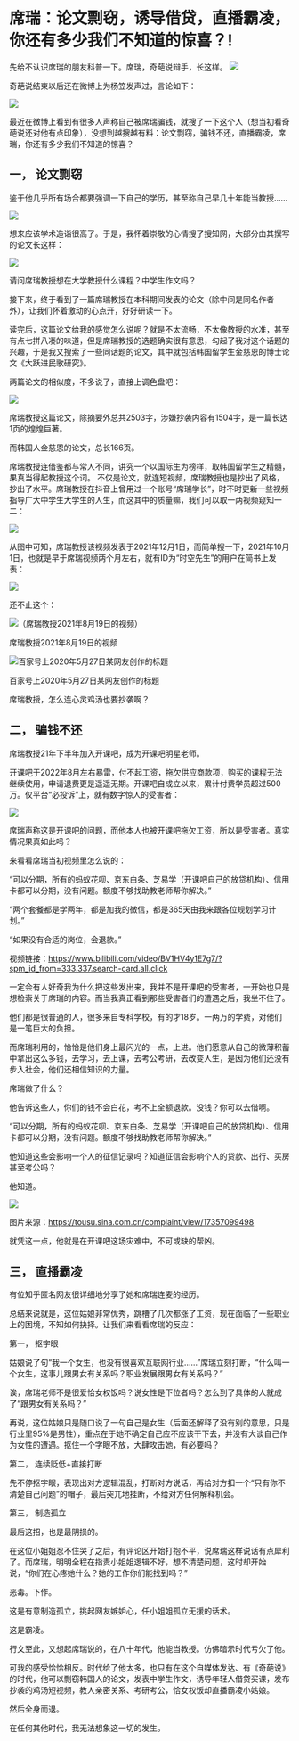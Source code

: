 # 席瑞：论文剽窃，诱导借贷，直播霸凌，你还有多少我们不知道的惊喜？!

先给不认识席瑞的朋友科普一下。席瑞，奇葩说辩手，长这样。
![](/assets/1.png)

奇葩说结束以后还在微博上为杨笠发声过，言论如下：





![](https://github.com/shuangcui1/Xirui/blob/main/2.jpg)
 
最近在微博上看到有很多人声称自己被席瑞骗钱，就搜了一下这个人（想当初看奇葩说还对他有点印象），没想到越搜越有料：论文剽窃，骗钱不还，直播霸凌，席瑞，你还有多少我们不知道的惊喜？
## 一，	论文剽窃

鉴于他几乎所有场合都要强调一下自己的学历，甚至称自己早几十年能当教授……


![](https://github.com/shuangcui1/Xirui/blob/main/%E8%87%AA%E7%A7%B0%E6%95%99%E6%8E%88.jpg)
 

想来应该学术造诣很高了。于是，我怀着崇敬的心情搜了搜知网，大部分由其撰写的论文长这样：

 
 ![](https://github.com/shuangcui1/Xirui/blob/main/%E8%AE%BA%E6%96%87%E4%B8%80%E8%A7%88.png)

请问席瑞教授想在大学教授什么课程？中学生作文吗？

接下来，终于看到了一篇席瑞教授在本科期间发表的论文（除中间是同名作者外），让我们怀着激动的心点开，好好研读一下。

 

读完后，这篇论文给我的感觉怎么说呢？就是不太流畅，不太像教授的水准，甚至有点七拼八凑的味道，但是席瑞教授的选题确实很有意思，勾起了我对这个话题的兴趣，于是我又搜索了一些同话题的论文，其中就包括韩国留学生金慈恩的博士论文《大跃进民歌研究》。

两篇论文的相似度，不多说了，直接上调色盘吧：

 
 ![](https://github.com/shuangcui1/Xirui/blob/main/%E8%B0%83%E8%89%B2%E7%9B%98.png)



席瑞教授这篇论文，除摘要外总共2503字，涉嫌抄袭内容有1504字，是一篇长达1页的煌煌巨著。

而韩国人金慈恩的论文，总长166页。

席瑞教授连借鉴都与常人不同，讲究一个以国际生为榜样，取韩国留学生之精髓，果真当得起教授这个词。
不仅是论文，就连短视频，席瑞教授也是抄出了风格，抄出了水平。席瑞教授在抖音上曾用过一个账号“席瑞学长”，时不时更新一些视频指导广大中学生大学生的人生，而这其中的质量嘛，我们可以取一两视频窥知一二：



![](https://github.com/shuangcui1/Xirui/blob/main/%E6%8A%96%E9%9F%B3%E8%87%AA%E7%84%B6%E6%B3%95%E5%88%99.jpg)





从图中可知，席瑞教授该视频发表于2021年12月1日，而简单搜一下，2021年10月1日，也就是早于席瑞视频两个月左右，就有ID为“时空先生”的用户在简书上发表：

 
 ![](https://github.com/shuangcui1/Xirui/blob/main/%E8%87%AA%E7%84%B6%E6%B3%95%E5%88%99%E6%8A%84%E8%A2%AD%E9%94%A4.png)


还不止这个：

 ![（席瑞教授2021年8月19日的视频）](https://github.com/shuangcui1/Xirui/blob/main/%E6%8A%96%E9%9F%B3%E7%AC%AC%E4%B8%80%E4%BB%B6%E4%BA%8B.jpg)

席瑞教授2021年8月19日的视频

 ![百家号上2020年5月27日某网友创作的标题](https://github.com/shuangcui1/Xirui/blob/main/%E7%AC%AC%E4%B8%80%E4%BB%B6%E4%BA%8B%E6%8A%84%E8%A2%AD%E9%94%A4.jpg)

百家号上2020年5月27日某网友创作的标题

席瑞教授，怎么连心灵鸡汤也要抄袭啊？

## 二，	骗钱不还

席瑞教授21年下半年加入开课吧，成为开课吧明星老师。



开课吧于2022年8月左右暴雷，付不起工资，拖欠供应商款项，购买的课程无法继续使用，申请退费更是遥遥无期。开课吧自成立以来，累计付费学员超过500万。仅平台“必投诉”上，就有数字惊人的受害者： 

![](https://github.com/shuangcui1/Xirui/blob/main/%E5%BC%80%E8%AF%BE%E5%90%A7.png)




席瑞声称这是开课吧的问题，而他本人也被开课吧拖欠工资，所以是受害者。真实情况果真如此吗？

来看看席瑞当初视频里怎么说的：

“可以分期，所有的蚂蚁花呗、京东白条、芝易学（开课吧自己的放贷机构）、信用卡都可以分期，没有问题。额度不够找助教老师帮你解决。”

“两个套餐都是学两年，都是加我的微信，都是365天由我来跟各位规划学习计划。”

“如果没有合适的岗位，会退款。”

视频链接：https://www.bilibili.com/video/BV1HV4y1E7g7/?spm_id_from=333.337.search-card.all.click

一定会有人好奇我为什么把这些发出来，我并不是开课吧的受害者，一开始也只是想检索关于席瑞的内容。而当我真正看到那些受害者们的遭遇之后，我坐不住了。

他们都是很普通的人，很多来自专科学校，有的才18岁。一两万的学费，对他们是一笔巨大的负担。

而席瑞利用的，恰恰是他们身上最闪光的一点，上进。他们愿意从自己的微薄积蓄中拿出这么多钱，去学习，去上课，去考公考研，去改变人生，是因为他们还没有步入社会，他们还相信知识的力量。

席瑞做了什么？

他告诉这些人，你们的钱不会白花，考不上全额退款。没钱？你可以去借啊。

“可以分期，所有的蚂蚁花呗、京东白条、芝易学（开课吧自己的放贷机构）、信用卡都可以分期，没有问题。额度不够找助教老师帮你解决。”

他知道这些会影响一个人的征信记录吗？知道征信会影响个人的贷款、出行、买房甚至考公吗？

他知道。


![](https://github.com/shuangcui1/Xirui/blob/main/%E5%BE%81%E4%BF%A1.png)




图片来源：https://tousu.sina.com.cn/complaint/view/17357099498

就凭这一点，他就是在开课吧这场灾难中，不可或缺的帮凶。

## 三，	直播霸凌

有位知乎匿名网友很详细地分享了她和席瑞连麦的经历。

总结来说就是，这位姑娘非常优秀，跳槽了几次都涨了工资，现在面临了一些职业上的困境，不知如何抉择。让我们来看看席瑞的反应：

第一，	抠字眼

姑娘说了句“我一个女生，也没有很喜欢互联网行业……”席瑞立刻打断，“什么叫一个女生，这事儿跟男女有关系吗？职业发展跟男女有关系吗？”

诶，席瑞老师不是很爱恰女权饭吗？说女性是下位者吗？怎么到了具体的人就成了“跟男女有关系吗？”

再说，这位姑娘只是随口说了一句自己是女生（后面还解释了没有别的意思，只是行业里95%是男性），重点在于她不确定自己应不应该干下去，并没有大谈自己作为女性的遭遇。抠住一个字眼不放，大肆攻击她，有必要吗？

第二，	连续贬低+直接打断

先不停抠字眼，表现出对方逻辑混乱，打断对方说话，再给对方扣一个“只有你不清楚自己问题”的帽子，最后突兀地挂断，不给对方任何解释机会。

第三，	制造孤立

最后这招，也是最阴损的。

在这位小姐姐忍不住哭了之后，有评论区开始打抱不平，说席瑞这样说话有点犀利了。而席瑞，明明全程在指责小姐姐逻辑不好，想不清楚问题，这时却开始说，“你们在心疼她什么？她的工作你们能找到吗？”

恶毒。下作。

这是有意制造孤立，挑起网友嫉妒心，任小姐姐孤立无援的话术。

这是霸凌。

行文至此，又想起席瑞说的，在八十年代，他能当教授。仿佛暗示时代亏欠了他。

可我的感受恰恰相反。时代给了他太多，也只有在这个自媒体发达、有《奇葩说》的时代，他可以剽窃韩国人的论文，发表中学生作文，诱导年轻人借贷买课，发布抄袭的鸡汤短视频，教人亲密关系、考研考公，恰女权饭却直播霸凌小姑娘。

然后全身而退。

在任何其他时代，我无法想象这一切的发生。

